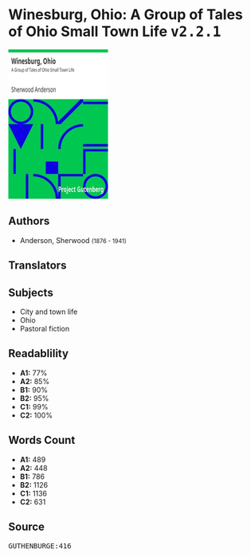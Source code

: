 # Winesburg, Ohio: A Group of Tales of Ohio Small Town Life <kbd>v2.2.1</kbd>

![](./cover.medium.jpg "")

## Authors


 - Anderson, Sherwood <small>(1876 - 1941)</small>

## Translators



## Subjects


 - City and town life
 - Ohio
 - Pastoral fiction

## Readablility


 - **A1:** 77%
 - **A2:** 85%
 - **B1:** 90%
 - **B2:** 95%
 - **C1:** 99%
 - **C2:** 100%

## Words Count


 - **A1:** 489
 - **A2:** 448
 - **B1:** 786
 - **B2:** 1126
 - **C1:** 1136
 - **C2:** 631

## Source


<kbd>GUTHENBURGE:416</kbd>
